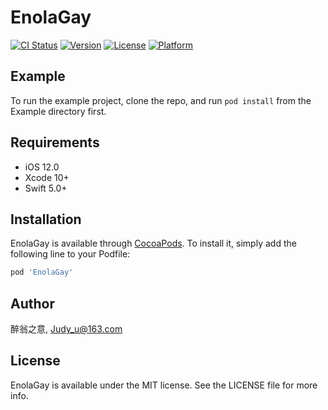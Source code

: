 # EnolaGay

[![CI Status](https://img.shields.io/travis/醉翁之意/EnolaGay.svg?style=flat)](https://travis-ci.org/醉翁之意/EnolaGay)
[![Version](https://img.shields.io/cocoapods/v/EnolaGay.svg?style=flat)](https://cocoapods.org/pods/EnolaGay)
[![License](https://img.shields.io/cocoapods/l/EnolaGay.svg?style=flat)](https://cocoapods.org/pods/EnolaGay)
[![Platform](https://img.shields.io/cocoapods/p/EnolaGay.svg?style=flat)](https://cocoapods.org/pods/EnolaGay)

## Example

To run the example project, clone the repo, and run `pod install` from the Example directory first.

## Requirements
- iOS 12.0
- Xcode 10+
- Swift 5.0+


## Installation

EnolaGay is available through [CocoaPods](https://cocoapods.org). To install
it, simply add the following line to your Podfile:

```ruby
pod 'EnolaGay'
```

## Author

醉翁之意, Judy_u@163.com

## License

EnolaGay is available under the MIT license. See the LICENSE file for more info.
